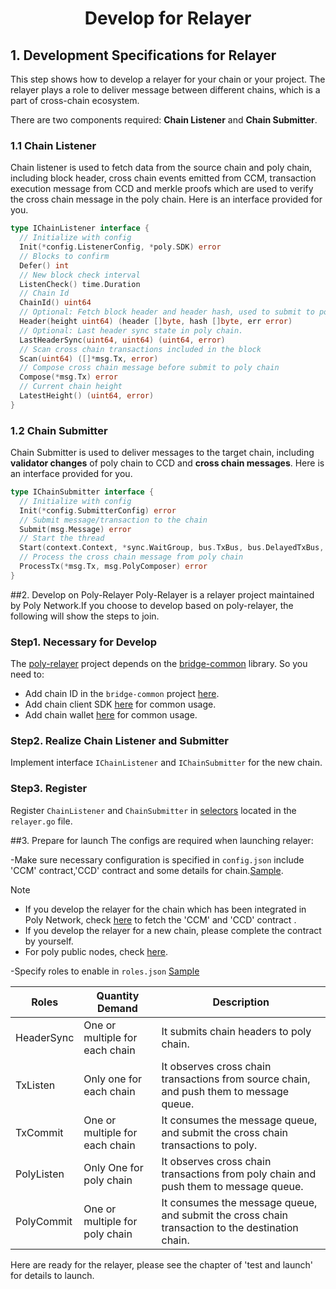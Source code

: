 <h1 align="center">Develop for Relayer</h1>

## 1. Development Specifications for Relayer

This step shows how to develop a relayer for your chain or your project. The relayer plays a role to deliver message between different chains, which is a part of cross-chain ecosystem. 

There are two components required: **Chain Listener** and **Chain Submitter**. 

### 1.1 Chain Listener
Chain listener is used to fetch data from the source chain and poly chain, including block header, cross chain events emitted from CCM, transaction execution message from CCD and merkle proofs which are used to verify the cross chain message in the poly chain. Here is an interface provided for you.

```go
type IChainListener interface {
  // Initialize with config
  Init(*config.ListenerConfig, *poly.SDK) error
  // Blocks to confirm
  Defer() int
  // New block check interval
  ListenCheck() time.Duration
  // Chain Id
  ChainId() uint64
  // Optional: Fetch block header and header hash, used to submit to poly chain for verifications
  Header(height uint64) (header []byte, hash []byte, err error)
  // Optional: Last header sync state in poly chain.
  LastHeaderSync(uint64, uint64) (uint64, error)
  // Scan cross chain transactions included in the block
  Scan(uint64) ([]*msg.Tx, error)
  // Compose cross chain message before submit to poly chain
  Compose(*msg.Tx) error
  // Current chain height
  LatestHeight() (uint64, error)
}
```

### 1.2 Chain Submitter
Chain Submitter is used to deliver messages to the target chain, including  **validator changes** of poly chain to CCD and **cross chain messages**. Here is an interface provided for you.

```go
type IChainSubmitter interface {
  // Initialize with config
  Init(*config.SubmitterConfig) error
  // Submit message/transaction to the chain
  Submit(msg.Message) error
  // Start the thread
  Start(context.Context, *sync.WaitGroup, bus.TxBus, bus.DelayedTxBus, msg.PolyComposer) error  
  // Process the cross chain message from poly chain
  ProcessTx(*msg.Tx, msg.PolyComposer) error
}
```
##2. Develop on Poly-Relayer
Poly-Relayer is a relayer project maintained by Poly Network.If you choose to develop based on poly-relayer, the following will show the steps to join.

### Step1. Necessary for Develop
The [poly-relayer](https://github.com/polynetwork/poly-relayer) project depends on the [bridge-common](https://github.com/polynetwork/bridge-common) library. So you need to:
 - Add chain ID in the `bridge-common` project [here](https://github.com/polynetwork/bridge-common/base).
 - Add chain client SDK [here](https://github.com/polynetwork/bridge-common/tree/main/chains) for common usage.
 - Add chain wallet [here](https://github.com/polynetwork/bridge-common/tree/main/wallet) for common usage.

### Step2. Realize Chain Listener and Submitter
Implement interface `IChainListener` and `IChainSubmitter` for the new chain. 

### Step3. Register 
Register `ChainListener` and `ChainSubmitter` in [selectors](https://github.com/polynetwork/poly-relayer/blob/main/relayer/relayer.go#L73) located in the `relayer.go` file.

##3. Prepare for launch
The configs are required when launching relayer:

-Make sure necessary configuration is specified in `config.json` include 'CCM' contract,'CCD' contract and some details for chain.[Sample](https://github.com/polynetwork/poly-relayer/blob/main/config.sample.json).

> [!Note]
> - If you develop the relayer for the chain which has been integrated in Poly Network, check [here](Core_Smart_Contract/Contract/MainNet.md) to fetch the 'CCM' and 'CCD' contract .
> - If you develop the relayer for a new chain, please complete the contract by yourself.
> - For poly public nodes, check [here](Core_Smart_Contract/Contract/MainNet.md).

-Specify roles to enable in `roles.json` [Sample](https://github.com/polynetwork/poly-relayer/blob/main/roles.sample.json)

| Roles      | Quantity Demand                 | Description                                                                                     |
|------------|---------------------------------|-------------------------------------------------------------------------------------------------|
| HeaderSync | One or multiple for each chain  | It submits chain headers to poly chain.                                                         |
| TxListen   | Only one for each chain         | It observes cross chain transactions from source chain, and push them to message queue.         |
| TxCommit   | One or multiple for each chain  | It consumes the message queue, and submit the cross chain transactions to poly.                 |
| PolyListen | Only One for poly chain         | It observes cross chain transactions from poly chain and push them to message queue.            |
| PolyCommit | One or multiple for poly chain  | It consumes the message queue, and submit the cross chain transaction to the destination chain. |


Here are ready for the relayer, please see the chapter of 'test and launch' for details to launch.


